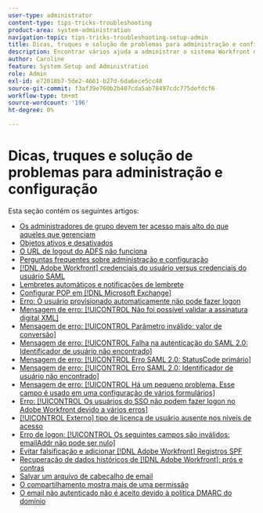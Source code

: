 ```yaml
---
user-type: administrator
content-type: tips-tricks-troubleshooting
product-area: system-administration
navigation-topic: tips-tricks-troubleshooting-setup-admin
title: Dicas, truques e solução de problemas para administração e configuração
description: Encontrar vários ajuda a administrar o sistema Workfront de sua organização nesta seção.
author: Caroline
feature: System Setup and Administration
role: Admin
exl-id: e72018b7-5de2-4661-b27d-6da6ece5cc48
source-git-commit: f3af39e760b2b407cda5ab78497cdc775defdcf6
workflow-type: tm+mt
source-wordcount: '196'
ht-degree: 0%

---
```


# Dicas, truques e solução de problemas para administração e configuração

Esta seção contém os seguintes artigos:

* [Os administradores de grupo devem ter acesso mais alto do que aqueles que gerenciam](/help/quicksilver/administration-and-setup/tips-tricks-and-troubleshooting/group-admin-access-level.md)
* [Objetos ativos e desativados](../../administration-and-setup/tips-tricks-and-troubleshooting/acitve-and-deactivated-objects.md)
* [O URL de logout do ADFS não funciona](../../administration-and-setup/tips-tricks-and-troubleshooting/adfs-logout-url-doesnt-work.md)
* [Perguntas frequentes sobre administração e configuração](../../administration-and-setup/tips-tricks-and-troubleshooting/admin-and-setup-faq.md)
* [[!DNL Adobe Workfront] credenciais do usuário versus credenciais do usuário SAML](../../administration-and-setup/tips-tricks-and-troubleshooting/wf-user-credentials-vs-saml-user-credentials.md)
* [Lembretes automáticos e notificações de lembrete](../../administration-and-setup/tips-tricks-and-troubleshooting/auto-reminders-vs-reminder-notifications.md)
* [Configurar POP em [!DNL Microsoft Exchange]](../../administration-and-setup/tips-tricks-and-troubleshooting/configure-pop-ms-exchange.md)
* [Erro: O usuário provisionado automaticamente não pode fazer logon](../../administration-and-setup/tips-tricks-and-troubleshooting/error-auto-provisioned-user-cant-log-in.md)
* [Mensagem de erro: [!UICONTROL Não foi possível validar a assinatura digital XML]](../../administration-and-setup/tips-tricks-and-troubleshooting/error-message-couldnt-validate-xml-digital-signature.md)
* [Mensagem de erro: [!UICONTROL Parâmetro inválido: valor de conversão]](../../administration-and-setup/tips-tricks-and-troubleshooting/error-message-invalid-parameter-conversion-value.md)
* [Mensagem de erro: [!UICONTROL Falha na autenticação do SAML 2.0: Identificador de usuário não encontrado]](../../administration-and-setup/tips-tricks-and-troubleshooting/error-message-saml-2-auth-failed-userid-not-found.md)
* [Mensagem de erro: [!UICONTROL Erro SAML 2.0: StatusCode primário]](../../administration-and-setup/tips-tricks-and-troubleshooting/error-message-saml-2-error-primary-statuscode.md)
* [Mensagem de erro: [!UICONTROL Erro SAML 2.0: Identificador de usuário não encontrado]](../../administration-and-setup/tips-tricks-and-troubleshooting/error-message-saml-2-error-user-identifier-not-found.md)
* [Mensagem de erro: [!UICONTROL Há um pequeno problema. Esse campo é usado em uma configuração de vários formulários]](../../administration-and-setup/tips-tricks-and-troubleshooting/error-message-field-used-in-multi-form-config.md)
* [Erro: [!UICONTROL Os usuários do SSO não podem fazer logon no Adobe Workfront devido a vários erros]](../../administration-and-setup/tips-tricks-and-troubleshooting/error-sso-users-unable-log-in-various-errors.md)
* [[!UICONTROL Externo] tipo de licença de usuário ausente nos níveis de acesso](../../administration-and-setup/tips-tricks-and-troubleshooting/external-user-license-type-missing-from-access-levels.md)
* [Erro de logon: [!UICONTROL Os seguintes campos são inválidos: emailAddr não pode ser nulo]](../../administration-and-setup/tips-tricks-and-troubleshooting/login-error-following-field-invalid-emailaddr-cant-be-null.md)
* [Evitar falsificação e adicionar [!DNL Adobe Workfront] Registros SPF](../../administration-and-setup/tips-tricks-and-troubleshooting/prevent-spoofing-add-wf-spf-records.md)
* [Recuperação de dados históricos de [!DNL Adobe Workfront]: prós e contras](../../administration-and-setup/tips-tricks-and-troubleshooting/how-to-get-data-out-of-wf.md)
* [Salvar um arquivo de cabeçalho de email](../../administration-and-setup/tips-tricks-and-troubleshooting/save-an-email-header-file.md)
* [O compartilhamento mostra mais de uma permissão](../../administration-and-setup/tips-tricks-and-troubleshooting/sharing-shows-more-than-1-permission.md)
* [O email não autenticado não é aceito devido à política DMARC do domínio](../../administration-and-setup/tips-tricks-and-troubleshooting/unauthenticated-email-not-accepted-domains-dmarc-policy.md)
